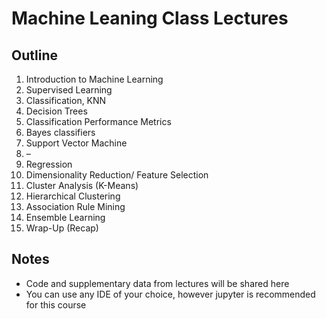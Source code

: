 # Machine Leaning Class Lectures

## Outline
1.	Introduction to Machine Learning
2.	Supervised Learning
3.	Classification, KNN
4.	Decision Trees
5.	Classification Performance Metrics
6.	Bayes classifiers
7.	Support Vector Machine
8.	–
9.	Regression
10.	Dimensionality Reduction/ Feature Selection
11.	Cluster Analysis (K-Means)
12.	Hierarchical Clustering
13.	Association Rule Mining
14.	Ensemble Learning
15.	Wrap-Up (Recap)

## Notes
- Code and supplementary data from lectures will be shared here
- You can use any IDE of your choice, however jupyter is recommended for this course
